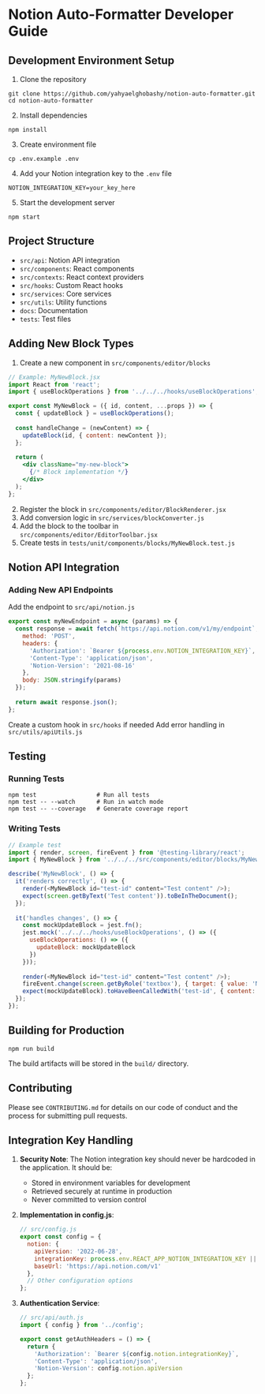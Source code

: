 # Notion Auto-Formatter Developer Guide

## Development Environment Setup

1. Clone the repository
```
git clone https://github.com/yahyaelghobashy/notion-auto-formatter.git
cd notion-auto-formatter
```

2. Install dependencies
```
npm install
```

3. Create environment file
```
cp .env.example .env
```

4. Add your Notion integration key to the `.env` file
```
NOTION_INTEGRATION_KEY=your_key_here
```

5. Start the development server
```
npm start
```

## Project Structure

- `src/api`: Notion API integration
- `src/components`: React components
- `src/contexts`: React context providers
- `src/hooks`: Custom React hooks
- `src/services`: Core services
- `src/utils`: Utility functions
- `docs`: Documentation
- `tests`: Test files

## Adding New Block Types

1. Create a new component in `src/components/editor/blocks`
```jsx
// Example: MyNewBlock.jsx
import React from 'react';
import { useBlockOperations } from '../../../hooks/useBlockOperations';

export const MyNewBlock = ({ id, content, ...props }) => {
  const { updateBlock } = useBlockOperations();
  
  const handleChange = (newContent) => {
    updateBlock(id, { content: newContent });
  };
  
  return (
    <div className="my-new-block">
      {/* Block implementation */}
    </div>
  );
};
```

2. Register the block in `src/components/editor/BlockRenderer.jsx`
3. Add conversion logic in `src/services/blockConverter.js`
4. Add the block to the toolbar in `src/components/editor/EditorToolbar.jsx`
5. Create tests in `tests/unit/components/blocks/MyNewBlock.test.js`

## Notion API Integration

### Adding New API Endpoints

Add the endpoint to `src/api/notion.js`
```javascript
export const myNewEndpoint = async (params) => {
  const response = await fetch(`https://api.notion.com/v1/my/endpoint`, {
    method: 'POST',
    headers: {
      'Authorization': `Bearer ${process.env.NOTION_INTEGRATION_KEY}`,
      'Content-Type': 'application/json',
      'Notion-Version': '2021-08-16'
    },
    body: JSON.stringify(params)
  });
  
  return await response.json();
};
```

Create a custom hook in `src/hooks` if needed
Add error handling in `src/utils/apiUtils.js`

## Testing

### Running Tests
```
npm test                 # Run all tests
npm test -- --watch      # Run in watch mode
npm test -- --coverage   # Generate coverage report
```

### Writing Tests
```javascript
// Example test
import { render, screen, fireEvent } from '@testing-library/react';
import { MyNewBlock } from '../../../src/components/editor/blocks/MyNewBlock';

describe('MyNewBlock', () => {
  it('renders correctly', () => {
    render(<MyNewBlock id="test-id" content="Test content" />);
    expect(screen.getByText('Test content')).toBeInTheDocument();
  });
  
  it('handles changes', () => {
    const mockUpdateBlock = jest.fn();
    jest.mock('../../../hooks/useBlockOperations', () => ({
      useBlockOperations: () => ({
        updateBlock: mockUpdateBlock
      })
    }));
    
    render(<MyNewBlock id="test-id" content="Test content" />);
    fireEvent.change(screen.getByRole('textbox'), { target: { value: 'New content' } });
    expect(mockUpdateBlock).toHaveBeenCalledWith('test-id', { content: 'New content' });
  });
});
```

## Building for Production
```
npm run build
```
The build artifacts will be stored in the `build/` directory.

## Contributing
Please see `CONTRIBUTING.md` for details on our code of conduct and the process for submitting pull requests.

## Integration Key Handling

1. **Security Note**: The Notion integration key should never be hardcoded in the application. It should be:
   - Stored in environment variables for development
   - Retrieved securely at runtime in production
   - Never committed to version control

2. **Implementation in config.js**:
   ```javascript
   // src/config.js
   export const config = {
     notion: {
       apiVersion: '2022-06-28',
       integrationKey: process.env.REACT_APP_NOTION_INTEGRATION_KEY || '',
       baseUrl: 'https://api.notion.com/v1'
     },
     // Other configuration options
   };
   ```

3. **Authentication Service**:
   ```javascript
   // src/api/auth.js
   import { config } from '../config';

   export const getAuthHeaders = () => {
     return {
       'Authorization': `Bearer ${config.notion.integrationKey}`,
       'Content-Type': 'application/json',
       'Notion-Version': config.notion.apiVersion
     };
   };
   ``` 